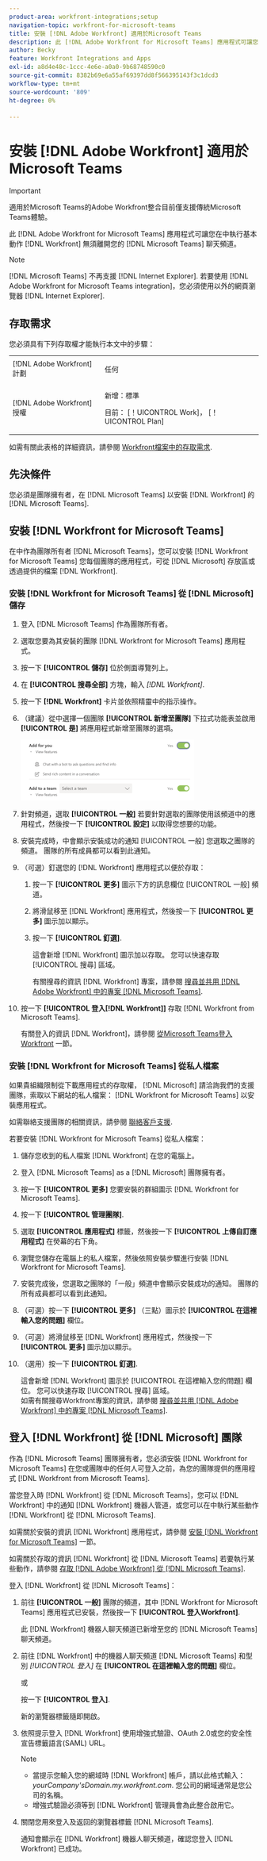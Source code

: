 ```yaml
---
product-area: workfront-integrations;setup
navigation-topic: workfront-for-microsoft-teams
title: 安裝 [!DNL Adobe Workfront] 適用於Microsoft Teams
description: 此 [!DNL Adobe Workfront for Microsoft Teams] 應用程式可讓您在中執行基本動作 [!DNL Workfront] 無須離開您的 [!DNL Microsoft Teams] 聊天頻道。
author: Becky
feature: Workfront Integrations and Apps
exl-id: a8d4e48c-1ccc-4e6e-a0a0-9b68748590c0
source-git-commit: 8382b69e6a55af69397dd8f566395143f3c1dcd3
workflow-type: tm+mt
source-wordcount: '809'
ht-degree: 0%

---
```


# 安裝 [!DNL Adobe Workfront] 適用於Microsoft Teams

<!-- Audited: 1/2024 -->

>[!IMPORTANT]
>
>適用於Microsoft Teams的Adobe Workfront整合目前僅支援傳統Microsoft Teams體驗。


此 [!DNL Adobe Workfront for Microsoft Teams] 應用程式可讓您在中執行基本動作 [!DNL Workfront] 無須離開您的 [!DNL Microsoft Teams] 聊天頻道。

>[!NOTE]
>
>[!DNL Microsoft Teams] 不再支援 [!DNL Internet Explorer]. 若要使用 [!DNL Adobe Workfront for Microsoft Teams integration]，您必須使用以外的網頁瀏覽器 [!DNL Internet Explorer].


## 存取需求

您必須具有下列存取權才能執行本文中的步驟：

<table style="table-layout:auto"> 
 <col> 
 <col> 
 <tbody> 
  <tr> 
   <td role="rowheader">[!DNL Adobe Workfront] 計劃</td> 
   <td> <p>任何</p> </td> 
  </tr> 
  <tr> 
   <td role="rowheader">[!DNL Adobe Workfront] 授權</td> 
   <td><p>新增：標準</p>
    <p>目前： [！UICONTROL Work]， [！UICONTROL Plan]</p> </td> 
  </tr> 
 </tbody> 
</table>

如需有關此表格的詳細資訊，請參閱 [Workfront檔案中的存取需求](/help/quicksilver/administration-and-setup/add-users/access-levels-and-object-permissions/access-level-requirements-in-documentation.md).

## 先決條件

您必須是團隊擁有者，在 [!DNL Microsoft Teams] 以安裝 [!DNL Workfront] 的 [!DNL Microsoft Teams].

## 安裝 [!DNL Workfront for Microsoft Teams]

在中作為團隊所有者 [!DNL Microsoft Teams]，您可以安裝 [!DNL Workfront for Microsoft Teams] 您每個團隊的應用程式，可從 [!DNL Microsoft] 存放區或透過提供的檔案 [!DNL Workfront].

### 安裝 [!DNL Workfront for Microsoft Teams] 從 [!DNL Microsoft] 儲存

1. 登入 [!DNL Microsoft Teams] 作為團隊所有者。
1. 選取您要為其安裝的團隊 [!DNL Workfront for Microsoft Teams] 應用程式。
1. 按一下 **[!UICONTROL 儲存]** 位於側面導覽列上。

1. 在 **[!UICONTROL 搜尋全部]** 方塊，輸入 *[!DNL Workfront]*.

1. 按一下 **[!DNL Workfront]** 卡片並依照精靈中的指示操作。
1. （建議）從中選擇一個團隊 **[!UICONTROL 新增至團隊]** 下拉式功能表並啟用 **[!UICONTROL 是]** 將應用程式新增至團隊的選項。

   ![ms_teams_add_to_a_team_option.png](assets/ms-teams-add-to-a-team-option-350x122.png)

1. 針對頻道，選取 **[!UICONTROL 一般]** 若要針對選取的團隊使用該頻道中的應用程式，然後按一下 **[!UICONTROL 設定]** 以取得您想要的功能。

1. 安裝完成時，中會顯示安裝成功的通知 [!UICONTROL 一般] 您選取之團隊的頻道。 團隊的所有成員都可以看到此通知。
1. （可選）釘選您的 [!DNL Workfront] 應用程式以便於存取：

   1. 按一下 **[!UICONTROL 更多]** 圖示下方的訊息欄位 [!UICONTROL 一般] 頻道。

   1. 將滑鼠移至 [!DNL Workfront] 應用程式，然後按一下 **[!UICONTROL 更多]** 圖示加以顯示。

   1. 按一下 **[!UICONTROL 釘選]**.

      這會新增 [!DNL Workfront] 圖示加以存取。 您可以快速存取 [!UICONTROL 搜尋] 區域。

      有關搜尋的資訊 [!DNL Workfront] 專案，請參閱 [搜尋並共用 [!DNL Adobe Workfront] 中的專案 [!DNL Microsoft Teams]](../../workfront-integrations-and-apps/using-workfront-with-microsoft-teams/search-for-and-share-wf-items-in-ms-teams.md).

1. 按一下 **[!UICONTROL 登入[!DNL Workfront]]** 存取 [!DNL Workfront from Microsoft Teams].

   有關登入的資訊 [!DNL Workfront]，請參閱 [從Microsoft Teams登入Workfront](#log-in-to-workfront-from-microsoft-teams) 一節。

### 安裝 [!DNL Workfront for Microsoft Teams] 從私人檔案

如果貴組織限制從下載應用程式的存取權， [!DNL Microsoft] 請洽詢我們的支援團隊，索取以下網站的私人檔案： [!DNL Workfront for Microsoft Teams] 以安裝應用程式。

如需聯絡支援團隊的相關資訊，請參閱 [聯絡客戶支援](../../workfront-basics/tips-tricks-and-troubleshooting/contact-customer-support.md).

若要安裝 [!DNL Workfront for Microsoft Teams] 從私人檔案：

1. 儲存您收到的私人檔案 [!DNL Workfront] 在您的電腦上。
1. 登入 [!DNL Microsoft Teams] as a [!DNL Microsoft] 團隊擁有者。
1. 按一下 **[!UICONTROL 更多]** 您要安裝的群組圖示 [!DNL Workfront for Microsoft Teams].

1. 按一下 **[!UICONTROL 管理團隊]**.
1. 選取 **[!UICONTROL 應用程式]** 標籤，然後按一下 **[!UICONTROL 上傳自訂應用程式]** 在熒幕的右下角。

1. 瀏覽您儲存在電腦上的私人檔案，然後依照安裝步驟進行安裝 [!DNL Workfront for Microsoft Teams].
1. 安裝完成後，您選取之團隊的「一般」頻道中會顯示安裝成功的通知。 團隊的所有成員都可以看到此通知。
1. （可選）按一下 **[!UICONTROL 更多]** （三點）圖示於 **[!UICONTROL 在這裡輸入您的問題]** 欄位。

1. （可選）將滑鼠移至 [!DNL Workfront] 應用程式，然後按一下 **[!UICONTROL 更多]** 圖示加以顯示。

1. （選用）按一下 **[!UICONTROL 釘選]**.

   這會新增 [!DNL Workfront] 圖示於 [!UICONTROL 在這裡輸入您的問題] 欄位。 您可以快速存取 [!UICONTROL 搜尋] 區域。\
   如需有關搜尋Workfront專案的資訊，請參閱 [搜尋並共用 [!DNL Adobe Workfront] 中的專案 [!DNL Microsoft Teams]](../../workfront-integrations-and-apps/using-workfront-with-microsoft-teams/search-for-and-share-wf-items-in-ms-teams.md).

## 登入 [!DNL Workfront] 從 [!DNL Microsoft] 團隊

作為 [!DNL Microsoft Teams] 團隊擁有者，您必須安裝 [!DNL Workfront for Microsoft Teams] 在您或團隊中的任何人可登入之前，為您的團隊提供的應用程式 [!DNL Workfront from Microsoft Teams].

當您登入時 [!DNL Workfront] 從 [!DNL Microsoft Teams]，您可以 [!DNL Workfront] 中的通知 [!DNL Workfront] 機器人管道，或您可以在中執行某些動作 [!DNL Workfront] 從 [!DNL Microsoft Teams].

如需關於安裝的資訊 [!DNL Workfront] 應用程式，請參閱 [安裝 [!DNL Workfront for Microsoft Teams]](#install-workfront-for-microsoft-teams) 一節。

如需關於存取的資訊 [!DNL Workfront] 從 [!DNL Microsoft Teams] 若要執行某些動作，請參閱 [存取 [!DNL Adobe Workfront] 從 [!DNL Microsoft Teams]](../../workfront-integrations-and-apps/using-workfront-with-microsoft-teams/access-workfront-from-ms-teams.md).

登入 [!DNL Workfront] 從 [!DNL Microsoft Teams]：

1. 前往 **[!UICONTROL 一般]** 團隊的頻道，其中 [!DNL Workfront for Microsoft Teams] 應用程式已安裝，然後按一下 **[!UICONTROL 登入Workfront]**.

   此 [!DNL Workfront] 機器人聊天頻道已新增至您的 [!DNL Microsoft Teams] 聊天頻道。

1. 前往 [!DNL Workfront] 中的機器人聊天頻道 [!DNL Microsoft Teams] 和型別 *[!UICONTROL 登入]* 在 **[!UICONTROL 在這裡輸入您的問題]** 欄位。

   或

   按一下 **[!UICONTROL 登入]**.

   新的瀏覽器標籤隨即開啟。

1. 依照提示登入 [!DNL Workfront] 使用增強式驗證、OAuth 2.0或您的安全性宣告標籤語言(SAML) URL。

   >[!NOTE]
   >
   >* 當提示您輸入您的網域時 [!DNL Workfront] 帳戶，請以此格式輸入： *yourCompany&#39;sDomain.my.workfront.com*. 您公司的網域通常是您公司的名稱。
   >* 增強式驗證必須等到 [!DNL Workfront] 管理員會為此整合啟用它。


1. 關閉您用來登入及返回的瀏覽器標籤 [!DNL Microsoft Teams].

   通知會顯示在 [!DNL Workfront] 機器人聊天頻道，確認您登入 [!DNL Workfront] 已成功。

